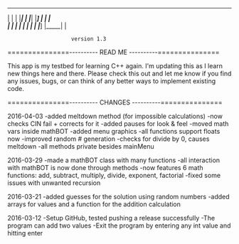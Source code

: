   _______ _______ _______ _     _ ______   _____  _______  
  |  |  | |_____|    |    |_____| |_____] |     |    |     
  |  |  | |     |    |    |     | |_____] |_____|    |     
                                                           
                        version 1.3                        
                                                           
===============---------- READ ME ----------===============

This app is my testbed for learning C++ again. I'm updating
this as I learn new things here and there. Please check
this out and let me know if you find any issues, bugs, or
can think of any better ways to implement existing code.

===============---------- CHANGES ----------===============

2016-04-03
	-added meltdown method (for impossible calculations)
	-now checks CIN fail + corrects for it
	-added pauses for look & feel
	-moved math vars inside mathBOT
	-added menu graphics
	-all functions support floats now
	-improved random # generation
	-checks for divide by 0, causes meltdown
	-all methods private besides mainMenu

2016-03-29
	-made a mathBOT class with many functions
	-all interaction with mathBOT is now done through methods
	-now features 6 math functions: add, subtract, multiply,
	 divide, exponent, factorial
	-fixed some issues with unwanted recursion

2016-03-21
	-added guesses for the solution using random numbers
	-added arrays for values and a function for the addition
	 calculation

2016-03-12
	-Setup GitHub, tested pushing a release successfully
	-The program can add two values
	-Exit the program by entering any int value and hitting
	 enter
